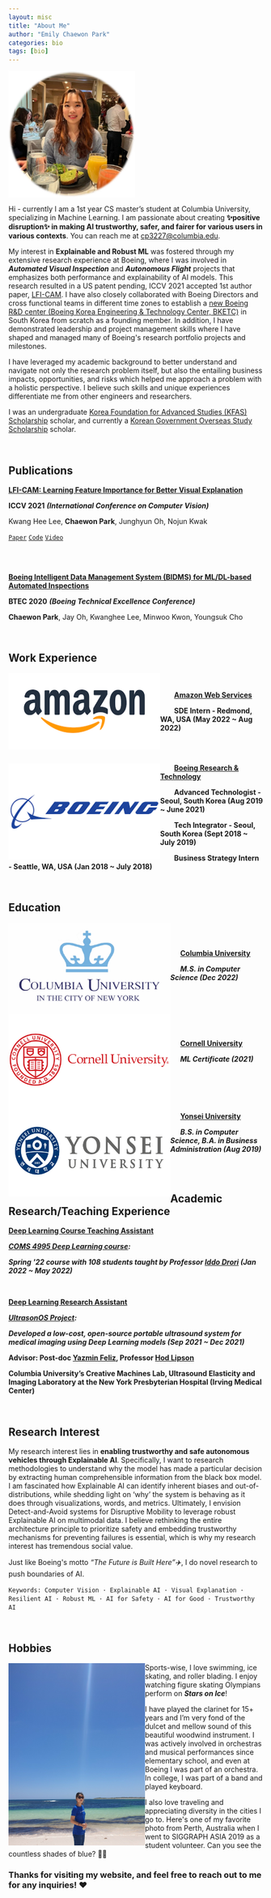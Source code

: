 ```yaml
---
layout: misc
title: "About Me"
author: "Emily Chaewon Park"
categories: bio
tags: [bio]
---
```



<img align="middle" src="assets/img/profile_new.jpg" width="250" height="250">   

Hi - currently I am a 1st year CS master’s student at Columbia University, specializing in Machine Learning. I am passionate about creating **✨positive disruption✨ in making AI trustworthy, safer, and fairer for various users in various contexts**. You can reach me at <cp3227@columbia.edu>.

My interest in **Explainable and Robust ML** was fostered through my extensive research experience at Boeing, where I was involved in ***Automated Visual Inspection*** and ***Autonomous Flight*** projects that emphasizes both performance and explainability of AI models. This research resulted in a US patent pending, ICCV 2021 accepted 1st author paper, <a href="https://bit.ly/3FIRi2r">LFI-CAM</a>. I have also closely collaborated with Boeing Directors and cross functional teams in different time zones to establish a <a href="https://www.linkedin.com/pulse/our-one-global-team-driving-future-naveed-hussain/">new Boeing R&D center (Boeing Korea Engineering & Technology Center, BKETC)</a> in South Korea from scratch as a founding member. In addition, I have demonstrated leadership and project management skills where I have shaped and managed many of Boeing's research portfolio projects and milestones.

I have leveraged my academic background to better understand and navigate not only the research problem itself, but also the entailing business impacts, opportunities, and risks which helped me approach a problem with a holistic perspective. I believe such skills and unique experiences differentiate me from other engineers and researchers.

I was an undergraduate <a href="https://eng.kfas.or.kr/theme/kfaschanel/intl_scholarship_5.php">Korea Foundation for Advanced Studies (KFAS) Scholarship</a> scholar, and currently a <a href="https://www.studyinkorea.go.kr/en/sub/gks/allnew_government.do">Korean Government Overseas Study Scholarship</a> scholar.

<br />

## Publications

<ins>**LFI-CAM: Learning Feature Importance for Better Visual Explanation**</ins>

**ICCV 2021** ***(International Conference on Computer Vision)***

Kwang Hee Lee, **Chaewon Park**, Junghyun Oh, Nojun Kwak

<a href="https://bit.ly/3FIRi2r">`Paper`</a> <a href="https://github.com/TrustworthyAI-kr/LFI-CAM">`Code`</a> <a href="https://lnkd.in/g-fNx7KU">`Video`</a>

<br />
<br />

<ins>**Boeing Intelligent Data Management System (BIDMS) for ML/DL-based Automated Inspections**</ins>

**BTEC 2020** ***(Boeing Technical Excellence Conference)***

**Chaewon Park**, Jay Oh, Kwanghee Lee, Minwoo Kwon, Youngsuk Cho

<br />


## Work Experience

<img align="left" src="assets/img/amazon_logo.png" width="300" height="150"> <br /><br />  &nbsp;&nbsp;&nbsp;&nbsp;&nbsp;&nbsp; <ins>**Amazon Web Services**</ins>

&nbsp;&nbsp;&nbsp;&nbsp;&nbsp;&nbsp; **SDE Intern - Redmond, WA, USA (May 2022 ~ Aug 2022)**

<br />
<br />

<img align="left" src="assets/img/boeing.png" width="300" height="190">  &nbsp; &nbsp; &nbsp; &nbsp;<ins>**Boeing Research & Technology**</ins>

 &nbsp; &nbsp; &nbsp; &nbsp;**Advanced Technologist - Seoul, South Korea (Aug 2019 ~ June 2021)**

 &nbsp; &nbsp; &nbsp; &nbsp;**Tech Integrator - Seoul, South Korea (Sept 2018 ~ July 2019)**

 &nbsp; &nbsp; &nbsp; &nbsp;**Business Strategy Intern - Seattle, WA, USA (Jan 2018 ~ July 2018)**


<br />

## Education

<img align="left" src="assets/img/columbia_logo.jpg" width="320" height="180"> <br /> <br /> <br />  &nbsp;&nbsp;&nbsp;&nbsp;&nbsp;<ins>**Columbia University**</ins>

&nbsp;&nbsp;&nbsp;&nbsp;&nbsp;***M.S. in Computer Science (Dec 2022)***

<br />
<br />

<img align="left" src="assets/img/cornell_logo.png" width="320" height="180"> <br /> <br /> <br />  &nbsp;&nbsp;&nbsp;&nbsp;&nbsp;<ins>**Cornell University**</ins>

&nbsp;&nbsp;&nbsp;&nbsp;&nbsp;***ML Certificate (2021)***

<br />
<br />

<img align="left" src="assets/img/yonsei_logo.png" width="320" height="180">  <br /> <br /> &nbsp;&nbsp;&nbsp;&nbsp;&nbsp;<ins>**Yonsei University**</ins> 

&nbsp;&nbsp;&nbsp;&nbsp;&nbsp;***B.S. in Computer Science, B.A. in Business Administration (Aug 2019)***

<br />
<br />

## Academic Research/Teaching Experience

<ins>**Deep Learning Course Teaching Assistant**</ins>

***<a href="https://www.cs.columbia.edu/~idrori/deeplearningcuspring2022.html">COMS 4995 Deep Learning course</a>:***

***Spring '22 course with 108 students taught by Professor <a href="https://www.cs.columbia.edu/~idrori/">Iddo Drori</a> (Jan 2022 ~ May 2022)***

<br />

<ins>**Deep Learning Research Assistant**</ins>

***<a href="https://academiccommons.columbia.edu/doi/10.7916/d8-6vr9-3f26">UltrasonOS Project</a>:***

***Developed a low-cost, open-source portable ultrasound system for medical imaging using Deep Learning models (Sep 2021 ~ Dec 2021)***

**Advisor: Post-doc <a href="https://ueil.bme.columbia.edu/people/yazmin-feliz">Yazmin Feliz</a>, Professor <a href="https://www.hodlipson.com/">Hod Lipson</a>**

**Columbia University’s Creative Machines Lab, Ultrasound Elasticity and Imaging Laboratory at the New York Presbyterian Hospital (Irving Medical Center)**


<br />

## Research Interest

My research interest lies in **enabling trustworthy and safe autonomous vehicles through Explainable AI**. Specifically, I want to research methodologies to understand why the model has made a particular decision by extracting human comprehensible information from the black box model. I am fascinated how Explainable AI can identify inherent biases and out-of-distributions, while shedding light on ‘why’ the system is behaving as it does through visualizations, words, and metrics. Ultimately, I envision Detect-and-Avoid systems for Disruptive Mobility to leverage robust Explainable AI on multimodal data. I believe rethinking the entire architecture principle to prioritize safety and embedding trustworthy mechanisms for preventing failures is essential, which is why my research interest has tremendous social value.

Just like Boeing's motto _“The Future is Built Here”✈️_, I do novel research to push boundaries of AI.   


`Keywords: Computer Vision · Explainable AI · Visual Explanation · Resilient AI · Robust ML · AI for Safety · AI for Good · Trustworthy AI`


<br />

## Hobbies

<img align="left" src="assets/img/perth.jpg" width="270" height="360">

Sports-wise, I love swimming, ice skating, and roller blading. I enjoy watching figure skating Olympians perform on ***Stars on Ice***!

I have played the clarinet for 15+ years and I’m very fond of the dulcet and mellow sound of this beautiful woodwind instrument. I was actively involved in orchestras and musical performances since elementary school, and even at Boeing I was part of an orchestra. In college, I was part of a band and played keyboard.

I also love traveling and appreciating diversity in the cities I go to. Here's one of my favorite photo from Perth, Australia when I went to SIGGRAPH ASIA 2019 as a student volunteer. Can you see the countless shades of blue? 🌊🌊


### Thanks for visiting my website, and feel free to reach out to me for any inquiries! ❤️

